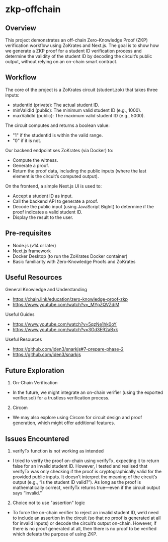 # zkp-offchain

## Overview
This project demonstrates an off-chain Zero-Knowledge Proof (ZKP) verification workflow using ZoKrates and Next.js. The goal is to show how we generate a ZKP proof for a student ID verification process and determine the validity of the student ID by decoding the circuit’s public output, without relying on an on-chain smart contract.

## Workflow
The core of the project is a ZoKrates circuit (student.zok) that takes three inputs:
- studentId (private): The actual student ID.
- minValidId (public): The minimum valid student ID (e.g., 1000).
- maxValidId (public): The maximum valid student ID (e.g., 5000).

The circuit computes and returns a boolean value:
- "1" if the studentId is within the valid range.
- "0" if it is not.

Our backend endpoint ses ZoKrates (via Docker) to:
- Compute the witness.
- Generate a proof.
- Return the proof data, including the public inputs (where the last element is the circuit’s computed output).

On the frontend, a simple Next.js UI is used to:
- Accept a student ID as input.
- Call the backend API to generate a proof.
- Decode the public input (using JavaScript BigInt) to determine if the proof indicates a valid student ID.
- Display the result to the user.

## Pre-requisites
- Node.js (v14 or later)
- Next.js framework
- Docker Desktop (to run the ZoKrates Docker container)
- Basic familiarity with Zero-Knowledge Proofs and ZoKrates

## Useful Resources
General Knowledge and Understanding
- https://chain.link/education/zero-knowledge-proof-zkp
- https://www.youtube.com/watch?v=_MYpZQVZdiM

Useful Guides
- https://www.youtube.com/watch?v=5qzNe1hk0oY
- https://www.youtube.com/watch?v=3Gd3E92aBxk

Useful Resources
- https://github.com/iden3/snarkjs#7-prepare-phase-2
- https://github.com/iden3/snarkjs


## Future Exploration
1. On-Chain Verification
- In the future, we might integrate an on-chain verifier (using the exported verifier.sol) for a trustless verification process.
2. Circom
- We may also explore using Circom for circuit design and proof generation, which might offer additional features.

## Issues Encountered
1. verifyTx function is not working as intended
- I tried to verify the proof on-chain using verifyTx, expecting it to return false for an invalid student ID. However, I tested and realised that verifyTx was only checking if the proof is cryptographically valid for the provided public inputs. It doesn’t interpret the meaning of the circuit’s output (e.g., “Is the student ID valid?”). As long as the proof is mathematically correct, verifyTx returns true—even if the circuit output says “invalid.”

2. Choice not to use "assertion" logic
- To force the on-chain verifier to reject an invalid student ID, we’d need to include an assertion in the circuit (so that no proof is generated at all for invalid inputs) or decode the circuit’s output on-chain. However, if there is no proof generated at all, then there is no proof to be verified which defeats the purpose of using ZKP.
